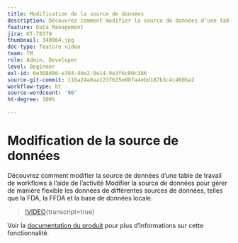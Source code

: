 ```yaml
---
title: Modification de la source de données
description: Découvrez comment modifier la source de données d’une table de travail de workflows à l’aide de l’activité Modifier la source de données pour gérer de manière flexible les données de différentes sources de données, telles que la FDA, la FFDA et la base de données locale.
feature: Data Management
jira: KT-78379
thumbnail: 340064.jpg
doc-type: feature video
team: TM
role: Admin, Developer
level: Beginner
exl-id: 6e308d06-e384-46e2-9e14-9e3f6c80c386
source-git-commit: 116a24a8aa123f615e08fa4ebd187b3c4c460ba2
workflow-type: ht
source-wordcount: '96'
ht-degree: 100%

---
```


# Modification de la source de données

Découvrez comment modifier la source de données d’une table de travail de workflows à l’aide de l’activité Modifier la source de données pour gérer de manière flexible les données de différentes sources de données, telles que la FDA, la FFDA et la base de données locale.

>[!VIDEO](https://video.tv.adobe.com/v/340064?quality=12&learn=on){transcript=true}

Voir la [documentation du produit](https://experienceleague.adobe.com/docs/campaign/campaign-v8/config/workflows.html?lang=fr#change-data-source-activity) pour plus d’informations sur cette fonctionnalité.
